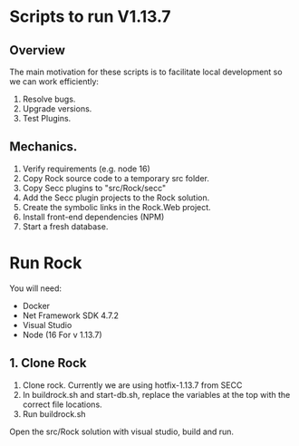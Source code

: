 ﻿# Scripts to run V1.13.7
## Overview
The main motivation for these scripts is to facilitate local development so we can work efficiently:
1. Resolve bugs.
2. Upgrade versions.
3. Test Plugins.

## Mechanics.
1. Verify requirements (e.g. node 16)
2. Copy Rock source code to a temporary src folder.
3. Copy Secc plugins to "src/Rock/secc"
4. Add the Secc plugin projects to the Rock solution.
5. Create the symbolic links in the Rock.Web project.
6. Install front-end dependencies (NPM)
7. Start a fresh database.

# Run Rock
You will need:
- Docker
- Net Framework SDK 4.7.2
- Visual Studio
- Node (16 For v 1.13.7)

## 1. Clone Rock
1. Clone rock. Currently we are using hotfix-1.13.7 from SECC
2. In buildrock.sh and start-db.sh, replace the variables at the top with the correct file locations.
3. Run buildrock.sh

Open the src/Rock solution with visual studio, build and run.